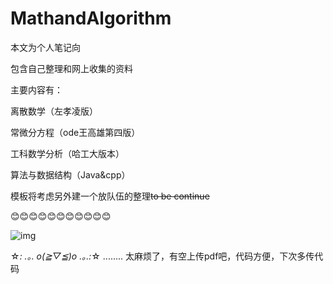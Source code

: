 # MathandAlgorithm
本文为个人笔记向

包含自己整理和网上收集的资料

主要内容有：

离散数学（左孝凌版）

常微分方程（ode王高雄第四版）

工科数学分析（哈工大版本）

算法与数据结构（Java&cpp）

模板将考虑另外建一个放队伍的整理~~to be continue~~

😊😊😊😊😊😊😊😊😊😊😊

![img](https://dl4.weshineapp.com/gif/20210317/4982f69711dac4c20aa2ad8c5d79af24.gif?f=micro_)

☆*: .｡. o(≧▽≦)o .｡.:*☆
........
太麻烦了，有空上传pdf吧，代码方便，下次多传代码
